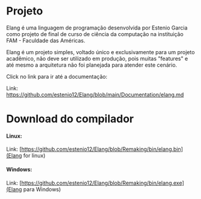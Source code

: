 # Projeto

Elang é uma linguagem de programação desenvolvida por Estenio Garcia como projeto de final de curso de ciência da computação na instituição FAM - Faculdade das Américas. 

Elang é um projeto simples, voltado único e exclusivamente para um projeto acadêmico, não deve ser utilizado em produção, pois muitas "features" e até mesmo a arquitetura não foi planejada para atender este cenário.

Click no link para ir até a documentação:

Link: https://github.com/estenio12/Elang/blob/main/Documentation/elang.md

# Download do compilador

#### Linux:

  Link: [https://github.com/estenio12/Elang/blob/Remaking/bin/elang.bin](Elang for linux)

#### Windows:

  Link: [https://github.com/estenio12/Elang/blob/Remaking/bin/elang.exe](Elang para Windows)

